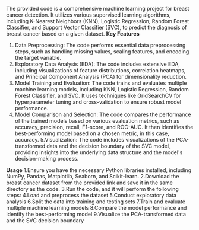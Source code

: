 The provided code is a comprehensive machine learning project for breast cancer detection. It utilizes various supervised learning algorithms, including K-Nearest Neighbors (KNN), Logistic Regression, Random Forest Classifier, and Support Vector Classifier (SVC), to predict the diagnosis of breast cancer based on a given dataset.
**Key Features**
1. Data Preprocessing: The code performs essential data preprocessing steps, such as handling missing values, scaling features, and encoding the target variable.
2. Exploratory Data Analysis (EDA): The code includes extensive EDA, including visualizations of feature distributions, correlation heatmaps, and Principal Component Analysis (PCA) for dimensionality reduction.
3. Model Training and Evaluation: The code trains and evaluates multiple machine learning models, including KNN, Logistic Regression, Random Forest Classifier, and SVC. It uses techniques like GridSearchCV for hyperparameter tuning and cross-validation to ensure robust model performance.
4. Model Comparison and Selection: The code compares the performance of the trained models based on various evaluation metrics, such as accuracy, precision, recall, F1-score, and ROC-AUC. It then identifies the best-performing model based on a chosen metric, in this case, accuracy.
5.Visualization: The code includes visualizations of the PCA-transformed data and the decision boundary of the SVC model, providing insights into the underlying data structure and the model's decision-making process.

**Usage**
1.Ensure you have the necessary Python libraries installed, including NumPy, Pandas, Matplotlib, Seaborn, and Scikit-learn.
2.Download the breast cancer dataset from the provided link and save it in the same directory as the code.
3.Run the code, and it will perform the following steps:
4.Load and preprocess the dataset
5.Conduct exploratory data analysis
6.Split the data into training and testing sets
7.Train and evaluate multiple machine learning models
8.Compare the model performance and identify the best-performing model
9.Visualize the PCA-transformed data and the SVC decision boundary
